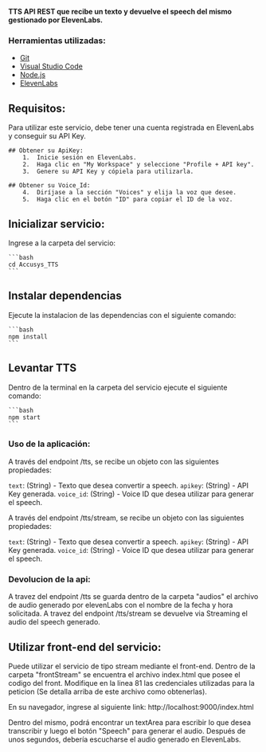 **TTS API REST que recibe un texto y devuelve el speech del mismo gestionado por ElevenLabs.**

### Herramientas utilizadas:

- [Git](https://git-scm.com/downloads)
- [Visual Studio Code](https://code.visualstudio.com/)
- [Node.js](https://nodejs.org/en)
- [ElevenLabs](https://elevenlabs.io/)

## Requisitos:

Para utilizar este servicio, debe tener una cuenta registrada en ElevenLabs y conseguir su API Key.

    ## Obtener su ApiKey:
        1.  Inicie sesión en ElevenLabs.
        2.  Haga clic en "My Workspace" y seleccione "Profile + API key".
        3.  Genere su API Key y cópiela para utilizarla.

    ## Obtener su Voice_Id:
        4.  Diríjase a la sección "Voices" y elija la voz que desee.
        5.  Haga clic en el botón "ID" para copiar el ID de la voz.

## Inicializar servicio:

Ingrese a la carpeta del servicio:

    ```bash
    cd Accusys_TTS
    ```

## Instalar dependencias

Ejecute la instalacion de las dependencias con el siguiente comando:

    ```bash
    npm install
    ```

## Levantar TTS

Dentro de la terminal en la carpeta del servicio ejecute el siguiente comando:

    ```bash
    npm start
    ```

### Uso de la aplicación:

A través del endpoint /tts, se recibe un objeto con las siguientes propiedades:

`text`: (String) - Texto que desea convertir a speech.
`apikey`: (String) - API Key generada.
`voice_id`: (String) - Voice ID que desea utilizar para generar el speech.

A través del endpoint /tts/stream, se recibe un objeto con las siguientes propiedades:

`text`: (String) - Texto que desea convertir a speech.
`apikey`: (String) - API Key generada.
`voice_id`: (String) - Voice ID que desea utilizar para generar el speech.

### Devolucion de la api:

A travez del endpoint /tts se guarda dentro de la carpeta "audios" el archivo de audio generado por elevenLabs con el nombre de la fecha y hora solicitada.
A travez del endpoint /tts/stream se devuelve via Streaming el audio del speech generado.

## Utilizar front-end del servicio:

Puede utilizar el servicio de tipo stream mediante el front-end.
Dentro de la carpeta "frontStream" se encuentra el archivo index.html que posee el codigo del front.
Modifique en la linea 81 las credenciales utilizadas para la peticion (Se detalla arriba de este archivo como obtenerlas).

En su navegador, ingrese al siguiente link: http://localhost:9000/index.html

Dentro del mismo, podrá encontrar un textArea para escribir lo que desea transcribir y luego el botón "Speech" para generar el audio. Después de unos segundos, debería escucharse el audio generado en ElevenLabs.
